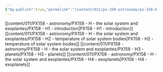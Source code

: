 ```yaml
---
{"dg-publish":true,"permalink":"/content/011/px-158-astronomy/px-158-h-the-solar-system-and-exoplantes/h-the-solar-system-and-exoplanets/","created":"2024-11-25T10:50:32.000+00:00","updated":"2024-11-26T20:13:48.164+00:00"}
---
```


[[content/011/PX158 - astronomy/PX158 - H - the solar system and exoplantes/PX158 - H1 - introduction\|PX158 - H1 - introduction]]
[[content/011/PX158 - astronomy/PX158 - H - the solar system and exoplantes/PX158 - H2 - temperature of solar system bodies\|PX158 - H2 - temperature of solar system bodies]]
[[content/011/PX158 - astronomy/PX158 - H - the solar system and exoplantes/PX158 - H3 - planets\|PX158 - H3 - planets]]
[[content/011/PX158 - astronomy/PX158 - H - the solar system and exoplantes/PX158 - H4 - exoplanets\|PX158 - H4 - exoplanets]]
